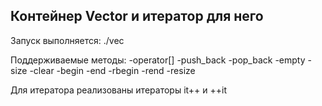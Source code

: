 ##  Контейнер Vector  и итератор для него

Запуск выполняется:
    ./vec

Поддерживаемые методы:
-operator[]
-push_back
-pop_back
-empty
-size
-clear
-begin
-end
-rbegin
-rend
-resize

Для итератора реализованы итераторы it++ и ++it

